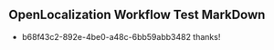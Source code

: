 ## OpenLocalization Workflow Test MarkDown
* b68f43c2-892e-4be0-a48c-6bb59abb3482 thanks!

<!--HONumber=Aug16_HO1-->


